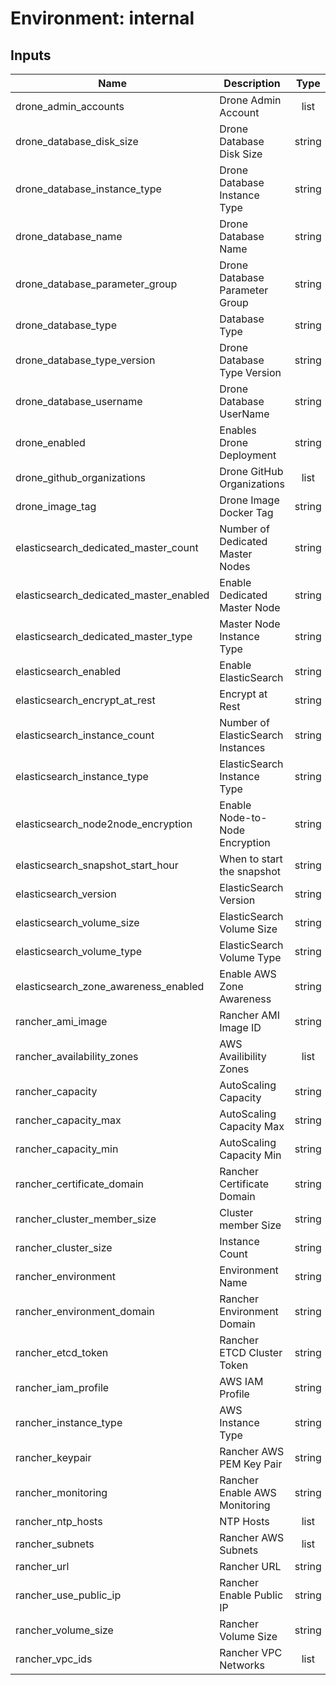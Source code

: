 # Environment: internal
## Inputs

| Name | Description | Type | Default | Required |
|------|-------------|:----:|:-----:|:-----:|
| drone\_admin\_accounts | Drone Admin Account | list | n/a | yes |
| drone\_database\_disk\_size | Drone Database Disk Size | string | `"10"` | no |
| drone\_database\_instance\_type | Drone Database Instance Type | string | n/a | yes |
| drone\_database\_name | Drone Database Name | string | `"drone"` | no |
| drone\_database\_parameter\_group | Drone Database Parameter Group | string | `"default.mysql5.7"` | no |
| drone\_database\_type | Database Type | string | `"mysql"` | no |
| drone\_database\_type\_version | Drone Database Type Version | string | `"5.7"` | no |
| drone\_database\_username | Drone Database UserName | string | `"drone"` | no |
| drone\_enabled | Enables Drone Deployment | string | n/a | yes |
| drone\_github\_organizations | Drone GitHub Organizations | list | n/a | yes |
| drone\_image\_tag | Drone Image Docker Tag | string | `"0.8-alpine"` | no |
| elasticsearch\_dedicated\_master\_count | Number of Dedicated Master Nodes | string | n/a | yes |
| elasticsearch\_dedicated\_master\_enabled | Enable Dedicated Master Node | string | n/a | yes |
| elasticsearch\_dedicated\_master\_type | Master Node Instance Type | string | n/a | yes |
| elasticsearch\_enabled | Enable ElasticSearch | string | n/a | yes |
| elasticsearch\_encrypt\_at\_rest | Encrypt at Rest | string | n/a | yes |
| elasticsearch\_instance\_count | Number of ElasticSearch Instances | string | n/a | yes |
| elasticsearch\_instance\_type | ElasticSearch Instance Type | string | n/a | yes |
| elasticsearch\_node2node\_encryption | Enable Node-to-Node Encryption | string | n/a | yes |
| elasticsearch\_snapshot\_start\_hour | When to start the snapshot | string | `"23"` | no |
| elasticsearch\_version | ElasticSearch Version | string | n/a | yes |
| elasticsearch\_volume\_size | ElasticSearch Volume Size | string | n/a | yes |
| elasticsearch\_volume\_type | ElasticSearch Volume Type | string | n/a | yes |
| elasticsearch\_zone\_awareness\_enabled | Enable AWS Zone Awareness | string | n/a | yes |
| rancher\_ami\_image | Rancher AMI Image ID | string | n/a | yes |
| rancher\_availability\_zones | AWS Availibility Zones | list | n/a | yes |
| rancher\_capacity | AutoScaling Capacity | string | `"3"` | no |
| rancher\_capacity\_max | AutoScaling Capacity Max | string | `"5"` | no |
| rancher\_capacity\_min | AutoScaling Capacity Min | string | `"3"` | no |
| rancher\_certificate\_domain | Rancher Certificate Domain | string | n/a | yes |
| rancher\_cluster\_member\_size | Cluster member Size | string | `"3"` | no |
| rancher\_cluster\_size | Instance Count | string | `"1"` | no |
| rancher\_environment | Environment Name | string | n/a | yes |
| rancher\_environment\_domain | Rancher Environment Domain | string | n/a | yes |
| rancher\_etcd\_token | Rancher ETCD Cluster Token | string | `"etcd-token"` | no |
| rancher\_iam\_profile | AWS IAM Profile | string | `"EC2"` | no |
| rancher\_instance\_type | AWS Instance Type | string | n/a | yes |
| rancher\_keypair | Rancher AWS PEM Key Pair | string | n/a | yes |
| rancher\_monitoring | Rancher Enable AWS Monitoring | string | `"true"` | no |
| rancher\_ntp\_hosts | NTP Hosts | list | `<list>` | no |
| rancher\_subnets | Rancher AWS Subnets | list | n/a | yes |
| rancher\_url | Rancher URL | string | n/a | yes |
| rancher\_use\_public\_ip | Rancher Enable Public IP | string | `"true"` | no |
| rancher\_volume\_size | Rancher Volume Size | string | `"8"` | no |
| rancher\_vpc\_ids | Rancher VPC Networks | list | n/a | yes |

